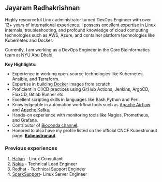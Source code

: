 ## Jayaram Radhakrishnan

Highly resourceful Linux administrator turned DevOps Engineer with over 13+ years of international experience. I possess excellent expertise in Linux internals, troubleshooting, and profound knowledge of cloud computing technologies such as AWS, Azure, and container platform technologies like Kubernetes and Docker.

Currently, I am working as a DevOps Engineer in the Core Bioinformatics team at [NYU Abu Dhabi](https://nyuad.nyu.edu).

**Key Highlights:**

* Experience in working open-source technologies like Kubernetes, Ansible, and Terraform.
* Expertise in building [Docker](https://www.docker.com/) images from scratch.
* Proficient in CI/CD practices using GitHub Actions, Jenkins, ArgoCD, FluxCD, Gitlab Runner etc.
* Excellent scripting skills in languages like Bash,Python and Perl.
* Knowledgeable in automation workflow tools such as [Apache Airflow](https://airflow.apache.org/) and [Apache Kafka](https://kafka.apache.org/).
* Hands-on experience with monitoring tools like Nagios, Prometheus, and Grafana.
* Contributor of [Bioconda channel](https://bioconda.github.io/).
* Honored to also have my profile listed on the official CNCF Kubestronaut page: [**Kubeastronaut**](https://www.cncf.io/training/kubestronaut/?_sft_lf-country=ae&p=jayaram-radhakrishnan)


### Previous experiences
 
1. [Halian](https://www.halian.com/) - Linux Consultant
2. [Nokia](nokia.com) - Technical Lead Engineer
3. [Redhat](https://redhat.com) - Technical Support Engineer
4. [SparkSupport](https://sparksupport.com/)- Linux Server Engineer
